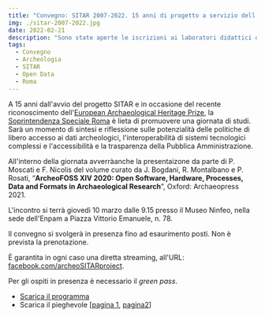 ```yaml
---
title: "Convegno: SITAR 2007-2022. 15 anni di progetto a servizio dell'Archeologia di Roma"
img: ./sitar-2007-2022.jpg
date: 2022-02-21
description: "Sono state aperte le iscrizioni ai laboratori didattici di Archeologia digitale per l'anno accademico 2021-2022. Quest'anno sono disponibili tre moduli: GIS di Base, Banche dati web e GIS avanzato. A causa degli spazi a disposizione, il laboratorio prevede un numero limitato di partecipanti."
tags:
  - Convegno
  - Archeologia
  - SITAR
  - Open Data
  - Roma
---
```


A 15 anni dall'avvio del progetto SITAR e in occasione del recente riconoscimento dell'[European Archaeological Heritage Prize](https://www.e-a-a.org/HeritagePrize), la [Soprintendenza Speciale Roma](http://www.soprintendenzaspecialeroma.it/) è lieta di promuovere una giornata di studi. Sarà un momento di sintesi e riflessione sulle potenzialità delle politiche di libero accesso ai dati archeologici, l'interoperabilità di sistemi tecnologici complessi e l'accessibilità e la trasparenza della Pubblica Amministrazione.

All'interno della giornata avverràanche la presentaizone da parte di P. Moscati e F. Nicolis del volume curato da J. Bogdani, R. Montalbano e P. Rosati, “**ArcheoFOSS XIV 2020: Open Software, Hardware, Processes, Data and Formats in Archaeological Research**”, Oxford: Archaeopress 2021.

L'incontro si terrà giovedì 10 marzo dalle 9.15 presso il Museo Ninfeo, nella sede dell'Enpam a Piazza Vittorio Emanuele, n. 78.

Il convegno si svolgerà in presenza fino ad esaurimento posti. Non è prevista la prenotazione.

È garantita in ogni caso una diretta streaming, all'URL: [facebook.com/archeoSITARproject](https://facebook.com/archeoSITARproject).

Per gli ospiti in presenza è necessario il *green pass*.

- [Scarica il programma](./sitar-2007-2022-locandina.jpg)  
- Scarica il pieghevole [[pagina 1](./sitar-2007-2022-pieghevole-1.jpg), [pagina2](./sitar-2007-2022-pieghevole-1.jpg)]